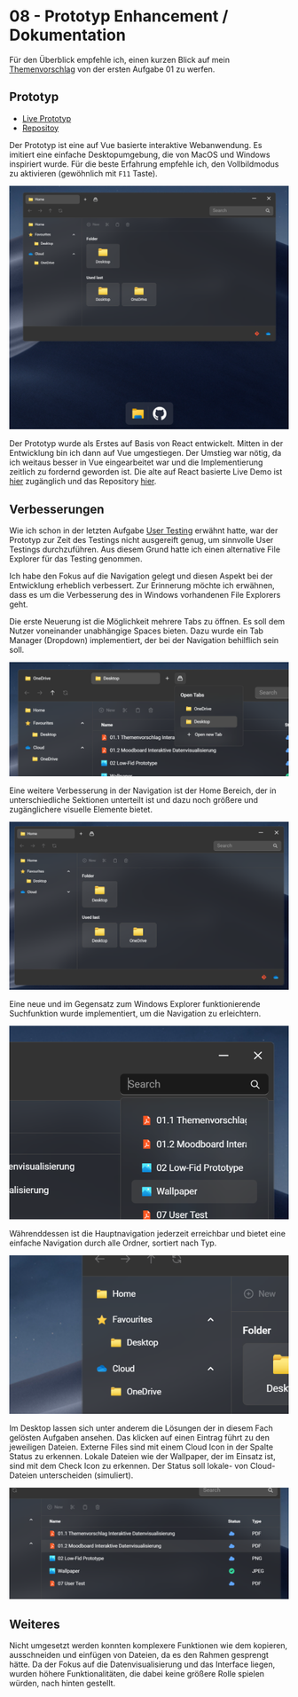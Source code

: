 # 08 - Prototyp Enhancement / Dokumentation

Für den Überblick empfehle ich, einen kurzen Blick auf mein [Themenvorschlag](https://github.com/oezkancodes/IFD/blob/main/Aufgaben/01-User_Experience_Design/Themenvorschlag.pdf) von der ersten Aufgabe 01 zu werfen.

## Prototyp

- [Live Prototyp](https://vue-file-explorer-ifd.netlify.app/)
- [Repositoy](https://github.com/oezkancodes/vue-file-explorer)

Der Prototyp ist eine auf Vue basierte interaktive Webanwendung. Es imitiert eine einfache Desktopumgebung, die von MacOS und Windows inspiriert wurde. Für die beste Erfahrung empfehle ich, den Vollbildmodus zu aktivieren (gewöhnlich mit `F11` Taste).

![Screenshot Prototyp](./prototype-screenshot.png)

Der Prototyp wurde als Erstes auf Basis von React entwickelt. Mitten in der Entwicklung bin ich dann auf Vue umgestiegen. Der Umstieg war nötig, da ich weitaus besser in Vue eingearbeitet war und die Implementierung zeitlich zu fordernd geworden ist. Die alte auf React basierte Live Demo ist [hier](https://react-file-explore-ifd.netlify.app/) zugänglich und das Repository [hier](https://github.com/oezkancodes/react-file-explorer).

## Verbesserungen

Wie ich schon in der letzten Aufgabe [User Testing](/Aufgaben/07-User_Testing/User_Testing.pdf) erwähnt hatte, war der Prototyp zur Zeit des Testings nicht ausgereift genug, um sinnvolle User Testings durchzuführen. Aus diesem Grund hatte ich einen alternative File Explorer für das Testing genommen.

Ich habe den Fokus auf die Navigation gelegt und diesen Aspekt bei der Entwicklung erheblich verbessert. Zur Erinnerung möchte ich erwähnen, dass es um die Verbesserung des in Windows vorhandenen File Explorers geht.

Die erste Neuerung ist die Möglichkeit mehrere Tabs zu öffnen. Es soll dem Nutzer voneinander unabhängige Spaces bieten. Dazu wurde ein Tab Manager (Dropdown) implementiert, der bei der Navigation behilflich sein soll.

![Screenshot Prototyp](./tabs.png)

Eine weitere Verbesserung in der Navigation ist der Home Bereich, der in unterschiedliche Sektionen unterteilt ist und dazu noch größere und zugänglichere visuelle Elemente bietet.

![Screenshot Prototyp](./home.png)

Eine neue und im Gegensatz zum Windows Explorer funktionierende Suchfunktion wurde implementiert, um die Navigation zu erleichtern.

![Screenshot Prototyp](./search.png)

Währenddessen ist die Hauptnavigation jederzeit erreichbar und bietet eine einfache Navigation durch alle Ordner, sortiert nach Typ.

![Screenshot Prototyp](./nav.png)

Im Desktop lassen sich unter anderem die Lösungen der in diesem Fach gelösten Aufgaben ansehen. Das klicken auf einen Eintrag führt zu den jeweiligen Dateien. Externe Files sind mit einem Cloud Icon in der Spalte Status zu erkennen. Lokale Dateien wie der Wallpaper, der im Einsatz ist, sind mit dem Check Icon zu erkennen. Der Status soll lokale- von Cloud-Dateien unterscheiden (simuliert).

![Screenshot Prototyp](./desktop.png)

## Weiteres

Nicht umgesetzt werden konnten komplexere Funktionen wie dem kopieren, ausschneiden und einfügen von Dateien, da es den Rahmen gesprengt hätte. Da der Fokus auf die Datenvisualisierung und das Interface liegen, wurden höhere Funktionalitäten, die dabei keine größere Rolle spielen würden, nach hinten gestellt.
